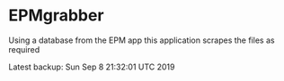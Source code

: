 # EPMgrabber
Using a database from the EPM app this application scrapes the files as required


Latest backup: Sun Sep 8 21:32:01 UTC 2019
